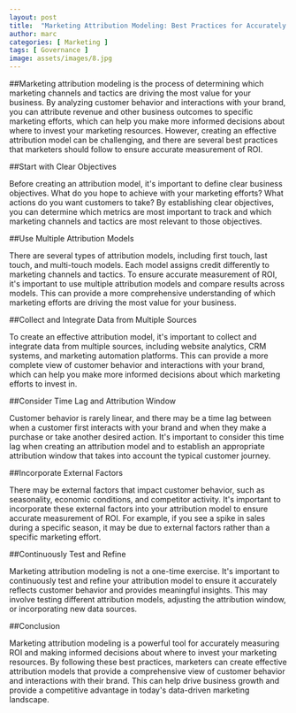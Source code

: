 ```yaml
---
layout: post
title:  "Marketing Attribution Modeling: Best Practices for Accurately Measuring ROI"
author: marc
categories: [ Marketing ]
tags: [ Governance ]
image: assets/images/8.jpg
---
```


##Marketing attribution modeling is the process of determining which marketing channels and tactics are driving the most value for your business. By analyzing customer behavior and interactions with your brand, you can attribute revenue and other business outcomes to specific marketing efforts, which can help you make more informed decisions about where to invest your marketing resources. However, creating an effective attribution model can be challenging, and there are several best practices that marketers should follow to ensure accurate measurement of ROI.

##Start with Clear Objectives

Before creating an attribution model, it's important to define clear business objectives. What do you hope to achieve with your marketing efforts? What actions do you want customers to take? By establishing clear objectives, you can determine which metrics are most important to track and which marketing channels and tactics are most relevant to those objectives.

##Use Multiple Attribution Models

There are several types of attribution models, including first touch, last touch, and multi-touch models. Each model assigns credit differently to marketing channels and tactics. To ensure accurate measurement of ROI, it's important to use multiple attribution models and compare results across models. This can provide a more comprehensive understanding of which marketing efforts are driving the most value for your business.

##Collect and Integrate Data from Multiple Sources

To create an effective attribution model, it's important to collect and integrate data from multiple sources, including website analytics, CRM systems, and marketing automation platforms. This can provide a more complete view of customer behavior and interactions with your brand, which can help you make more informed decisions about which marketing efforts to invest in.

##Consider Time Lag and Attribution Window

Customer behavior is rarely linear, and there may be a time lag between when a customer first interacts with your brand and when they make a purchase or take another desired action. It's important to consider this time lag when creating an attribution model and to establish an appropriate attribution window that takes into account the typical customer journey.

##Incorporate External Factors

There may be external factors that impact customer behavior, such as seasonality, economic conditions, and competitor activity. It's important to incorporate these external factors into your attribution model to ensure accurate measurement of ROI. For example, if you see a spike in sales during a specific season, it may be due to external factors rather than a specific marketing effort.

##Continuously Test and Refine

Marketing attribution modeling is not a one-time exercise. It's important to continuously test and refine your attribution model to ensure it accurately reflects customer behavior and provides meaningful insights. This may involve testing different attribution models, adjusting the attribution window, or incorporating new data sources.

##Conclusion

Marketing attribution modeling is a powerful tool for accurately measuring ROI and making informed decisions about where to invest your marketing resources. By following these best practices, marketers can create effective attribution models that provide a comprehensive view of customer behavior and interactions with their brand. This can help drive business growth and provide a competitive advantage in today's data-driven marketing landscape.